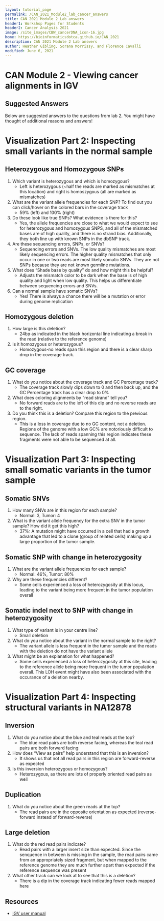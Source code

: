```yaml
---
layout: tutorial_page
permalink: /CAN_2021_Module2_lab_cancer_answers
title: CAN 2021 Module 2 Lab answers
header1: Workshop Pages for Students
header2: Cancer Analysis 2021
image: /site_images/CBW_cancerDNA_icon-16.jpg
home: https://bioinformaticsdotca.github.io/CAN_2021
description: CAN 2021 Module 2 Lab answers
author: Heather Gibling, Sorana Morrissy, and Florence Cavalli
modified: June 6, 2021
---
```


# CAN Module 2 - Viewing cancer alignments in IGV 

## Suggested Answers
Below are suggested answers to the questions from lab 2. You might have thought of additional reasons and answers!


# Visualization Part 2: Inspecting small variants in the normal sample

## Heterozygous and Homozygous SNPs
1. Which variant is heterozygous and which is homozygous?
    * Left is heterozygous (~half the reads are marked as mismatches at this location) and right is homoszygous (all are marked as mismatches)
3. What are the variant allele frequencies for each SNP? To find out you can click/hover on the colored bars in the coverage track
    * 59% (left) and 100% (right)
5. Do these look like true SNPs? What evidence is there for this?
    * Yes, the allele frequencies are close to what we would expect to see for heterozygous and homozygous SNPS, and all of the mismatched bases are of high quality, and there is no strand bias. Additionally, they both line up with known SNPs in the dbSNP track.
7. Are these sequencing errors, SNPs, or SNVs?
    * Sequencing errors and SNVs. The low quality mismatches are most likely sequencing errors. The higher quality mismatches that only occur in one or two reads are most likely somatic SNVs. They are not SNPs because they are not known germline mutations.
9. What does “Shade base by quality” do and how might this be helpful?
    * Adjusts the mismatch color to be dark when the base is of high quality and light when low quality. This helps us differentiate between sequencing errors and SNVs.
11. Can a normal sample have somatic SNVs?
    * Yes! There is always a chance there will be a mutation or error during genome replication

## Homozygous deletion 
1. How large is this deletion?
    * 24bp as indicated in the black horizontal line indicating a break in the read (relative to the reference genome)
3. Is it homozygous or heterozygous?
    * Homozygous-no reads span this region and there is a clear sharp drop in the coverage track.

## GC coverage
1. What do you notice about the coverage track and GC Percentage track?
    * The coverage track slowly dips down to 0 and then back up, and the GC Percentage track has a clear drop to 0%
3. What does coloring alignments by “read strand” tell you?
    * No forward reads are to the left of this dip and no reverse reads are to the right.
5. Do you think this is a deletion? Compare this region to the previous region.
    * This is a loss in coverage due to no GC content, not a deletion. Regions of the genome with a low GC% are notoriously difficult to sequence. The lack of reads spanning this region indicates these fragments were not able to be sequenced at all.

# Visualization Part 3: Inspecting small somatic variants in the tumor sample

## Somatic SNVs
1. How many SNVs are in this region for each sample?
    * Normal: 3, Tumor: 4
3. What is the variant allele frequency for the extra SNV in the tumor sample? How did it get this high?
    * 37%: A mutation might have occurred in a cell that had a growth advantage that led to a clone (group of related cells) making up a large proportion of the tumor sample.

## Somatic SNP with change in heterozygosity
1. What are the variant allele frequencies for each sample?
    * Normal: 46%, Tumor: 80%
3. Why are these frequencies different?
    * Some cells experienced a loss of heterozygosity at this locus, leading to the variant being more frequent in the tumor population overall

## Somatic indel next to SNP with change in heterozygosity
1. What type of variant is in your centre line?
    * Small deletion
3. What do you notice about the variant in the normal sample to the right?
    * The variant allele is less frequent in the tumor sample and the reads with the deletion do not have the variant allele
5. What might be an explanation for what happened?
    *  Some cells experienced a loss of heterozygosity at this site, leading to the reference allele being more frequent in the tumor population overall. This LOH event might have also been associated with the occurance of a deletion nearby.

# Visualization Part 4: Inspecting structural variants in NA12878

## Inversion
1. What do you notice about the blue and teal reads at the top?
    * The blue read pairs are both reverse facing, whereas the teal read pairs are both forward facing
3. How does “View as pairs” help understand that this is an inversion?
    * It shows us that not all read pairs in this region are forward-reverse as expected
5. Is this inversion heterozygous or homozygous?
    * Heterozygous, as there are lots of properly oriented read pairs as well

## Duplication
1. What do you notice about the green reads at the top?
    * The read pairs are in the opposite orientation as expected (reverse-forward instead of forward-reverse)

## Large deletion
1. What do the red read pairs indicate?
    * Read pairs with a larger insert size than expected. Since the senquence in between is missing in the sample, the read pairs came from an appropriately sized fragment, but when mapped to the reference genome they are much further apart than expected if the reference sequence was present
3. What other track can we look at to see that this is a deletion?
    * There is a dip in the coverage track indicating fewer reads mapped here


## Resources
* [IGV user manual](http://software.broadinstitute.org/software/igv/UserGuide)
